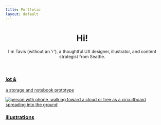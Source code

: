 ```yaml
---
title: Portfolio
layout: default
---
```


<header class="intro"> <!-- introduction -->
  <div class="introContainer">
    <h1 class="introHead display">Hi!</h1>
    <p class="introText">I'm Tavis (without an 'r'), a thoughtful UX designer, illustrator, and content strategist from Seattle.</p>
  </div>
</header>

<section class="studies sideMargin" id="projects"> <!-- wrapper for cards -->
  <article class="card project01">
    <a href="project01.html" class="cardLink">
      <h1 class="projText">jot &</h1>
      <p class="projText">a storage and notebook prototype</p>
      <img src="images/netWalk.png" alt="person with phone, walking toward a cloud or tree as a circuitboard spreading into the ground" class="projPic">
    </a>
  </article>

  <article class="card illustration">
    <a href="illustration.html" class="bgCover darkLink illustLink">
      <h1>illustrations</h1>
    </a>
  </article>
</section> <!-- end showcase for cards -->
